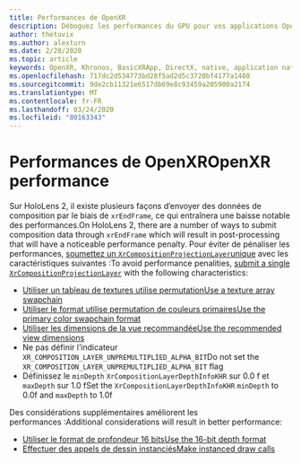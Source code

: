 ```yaml
---
title: Performances de OpenXR
description: Déboguez les performances du GPU pour vos applications OpenXR.
author: thetuvix
ms.author: alexturn
ms.date: 2/28/2020
ms.topic: article
keywords: OpenXR, Khronos, BasicXRApp, DirectX, native, application native, moteur personnalisé, intergiciel, performances, optimisation, débogage GPU, RenderDoc, PIX
ms.openlocfilehash: 717dc2d534773bd28f5ad2d5c3720bf4177a1480
ms.sourcegitcommit: 9de2cb11321e6517db69e8c93459a205900a2174
ms.translationtype: MT
ms.contentlocale: fr-FR
ms.lasthandoff: 03/24/2020
ms.locfileid: "80163343"
---
```

# <a name="openxr-performance"></a><span data-ttu-id="69b83-104">Performances de OpenXR</span><span class="sxs-lookup"><span data-stu-id="69b83-104">OpenXR performance</span></span>

<span data-ttu-id="69b83-105">Sur HoloLens 2, il existe plusieurs façons d’envoyer des données de composition par le biais de `xrEndFrame`, ce qui entraînera une baisse notable des performances.</span><span class="sxs-lookup"><span data-stu-id="69b83-105">On HoloLens 2, there are a number of ways to submit composition data through `xrEndFrame` which will result in post-processing that will have a noticeable performance penalty.</span></span>
<span data-ttu-id="69b83-106">Pour éviter de pénaliser les performances, [soumettez un `XrCompositionProjectionLayer`unique](openxr-best-practices.md#use-a-single-projection-layer) avec les caractéristiques suivantes :</span><span class="sxs-lookup"><span data-stu-id="69b83-106">To avoid performance penalities, [submit a single `XrCompositionProjectionLayer`](openxr-best-practices.md#use-a-single-projection-layer) with the following characteristics:</span></span>
* [<span data-ttu-id="69b83-107">Utiliser un tableau de textures utilise permutation</span><span class="sxs-lookup"><span data-stu-id="69b83-107">Use a texture array swapchain</span></span>](openxr-best-practices.md#render-with-texture-array-and-vprt)
* [<span data-ttu-id="69b83-108">Utiliser le format utilise permutation de couleurs primaires</span><span class="sxs-lookup"><span data-stu-id="69b83-108">Use the primary color swapchain format</span></span>](openxr-best-practices.md#select-a-swapchain-format)
* [<span data-ttu-id="69b83-109">Utiliser les dimensions de la vue recommandée</span><span class="sxs-lookup"><span data-stu-id="69b83-109">Use the recommended view dimensions</span></span>](openxr-best-practices.md#render-with-recommended-rendering-parameters-and-frame-timing)
* <span data-ttu-id="69b83-110">Ne pas définir l’indicateur `XR_COMPOSITION_LAYER_UNPREMULTIPLIED_ALPHA_BIT`</span><span class="sxs-lookup"><span data-stu-id="69b83-110">Do not set the `XR_COMPOSITION_LAYER_UNPREMULTIPLIED_ALPHA_BIT` flag</span></span>
* <span data-ttu-id="69b83-111">Définissez le `minDepth` `XrCompositionLayerDepthInfoKHR` sur 0.0 f et `maxDepth` sur 1.0 f</span><span class="sxs-lookup"><span data-stu-id="69b83-111">Set the `XrCompositionLayerDepthInfoKHR` `minDepth` to 0.0f and `maxDepth` to 1.0f</span></span>

<span data-ttu-id="69b83-112">Des considérations supplémentaires améliorent les performances :</span><span class="sxs-lookup"><span data-stu-id="69b83-112">Additional considerations will result in better performance:</span></span>
* [<span data-ttu-id="69b83-113">Utiliser le format de profondeur 16 bits</span><span class="sxs-lookup"><span data-stu-id="69b83-113">Use the 16-bit depth format</span></span>](openxr-best-practices.md#choose-a-reasonable-depth-range)
* [<span data-ttu-id="69b83-114">Effectuer des appels de dessin instanciés</span><span class="sxs-lookup"><span data-stu-id="69b83-114">Make instanced draw calls</span></span>](openxr-best-practices.md#render-with-texture-array-and-vprt)
